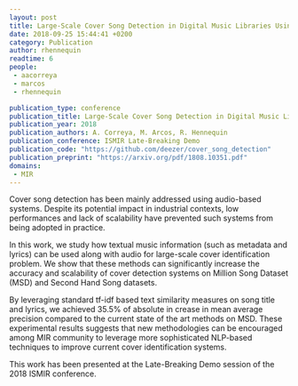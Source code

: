 ```yaml
---
layout: post
title: Large-Scale Cover Song Detection in Digital Music Libraries Using Metadata, Lyrics and Audio Features
date: 2018-09-25 15:44:41 +0200
category: Publication
author: rhennequin
readtime: 6
people:
 - aacorreya
 - marcos
 - rhennequin

publication_type: conference
publication_title: Large-Scale Cover Song Detection in Digital Music Libraries Using Metadata, Lyrics and Audio Features
publication_year: 2018
publication_authors: A. Correya, M. Arcos, R. Hennequin
publication_conference: ISMIR Late-Breaking Demo
publication_code: "https://github.com/deezer/cover_song_detection"
publication_preprint: "https://arxiv.org/pdf/1808.10351.pdf"
domains: 
 - MIR
---
```


Cover song detection has been mainly addressed using
audio-based systems. Despite its potential impact in industrial contexts, low performances and lack of scalability
have prevented such systems from being adopted in practice.

In this work, we study how textual music information
(such as metadata and lyrics) can be used along with audio for large-scale cover identification problem. We show that these methods can significantly increase the accuracy and scalability of cover detection systems on Million Song
Dataset (MSD) and Second Hand Song datasets.

By leveraging standard tf-idf based text similarity measures on song title and lyrics, we achieved 35.5% of absolute in crease in mean average precision compared to the current state of the art methods on MSD. These experimental results suggests that new methodologies can be encouraged among MIR community to leverage more sophisticated
NLP-based techniques to improve current cover identification systems.


This work has been presented at the Late-Breaking Demo session of the 2018 ISMIR conference.